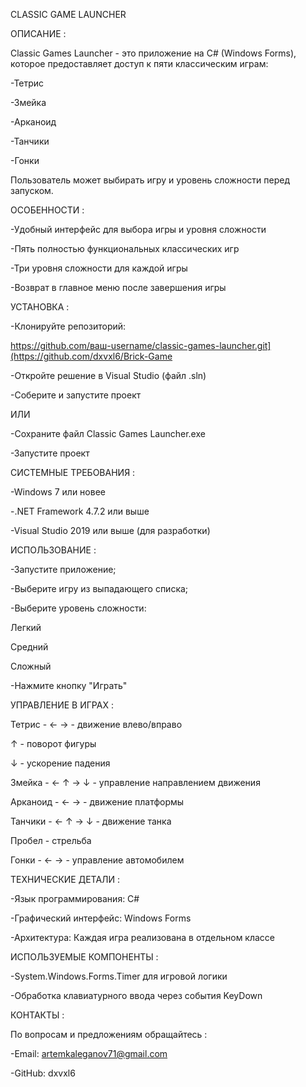 CLASSIC GAME LAUNCHER

ОПИСАНИЕ :

Classic Games Launcher - это приложение на C# (Windows Forms), которое предоставляет доступ к пяти классическим играм:

-Тетрис

-Змейка

-Арканоид

-Танчики

-Гонки

Пользователь может выбирать игру и уровень сложности перед запуском.

ОСОБЕННОСТИ :

-Удобный интерфейс для выбора игры и уровня сложности

-Пять полностью функциональных классических игр

-Три уровня сложности для каждой игры

-Возврат в главное меню после завершения игры

УСТАНОВКА :

-Клонируйте репозиторий:

https://github.com/ваш-username/classic-games-launcher.git](https://github.com/dxvxl6/Brick-Game

-Откройте решение в Visual Studio (файл .sln)

-Соберите и запустите проект

ИЛИ

-Сохраните файл Classic Games Launcher.exe

-Запустите проект

СИСТЕМНЫЕ ТРЕБОВАНИЯ :

-Windows 7 или новее

-.NET Framework 4.7.2 или выше

-Visual Studio 2019 или выше (для разработки)

ИСПОЛЬЗОВАНИЕ :

-Запустите приложение;

-Выберите игру из выпадающего списка;

-Выберите уровень сложности:

Легкий

Средний

Сложный

-Нажмите кнопку "Играть"

УПРАВЛЕНИЕ В ИГРАХ :

Тетрис -
← → - движение влево/вправо

↑ - поворот фигуры

↓ - ускорение падения

Змейка -
← ↑ → ↓ - управление направлением движения

Арканоид -
← → - движение платформы

Танчики -
← ↑ → ↓ - движение танка

Пробел - стрельба

Гонки -
← → - управление автомобилем

ТЕХНИЧЕСКИЕ ДЕТАЛИ :

-Язык программирования: C#

-Графический интерфейс: Windows Forms

-Архитектура: Каждая игра реализована в отдельном классе

ИСПОЛЬЗУЕМЫЕ КОМПОНЕНТЫ :

-System.Windows.Forms.Timer для игровой логики

-Обработка клавиатурного ввода через события KeyDown

КОНТАКТЫ :

По вопросам и предложениям обращайтесь :

-Email: artemkaleganov71@gmail.com

-GitHub: dxvxl6
